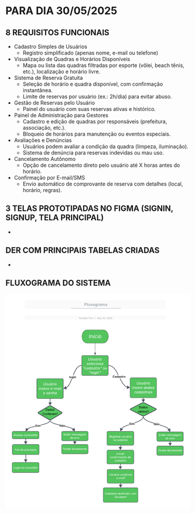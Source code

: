 # PARA DIA 30/05/2025

## 8 REQUISITOS FUNCIONAIS
- Cadastro Simples de Usuários
  - Registro simplificado (apenas nome, e-mail ou telefone)
- Visualização de Quadras e Horários Disponíveis
  - Mapa ou lista das quadras filtradas por esporte (vôlei, beach tênis, etc.), localização e horário livre.
- Sistema de Reserva Gratuita
  - Seleção de horário e quadra disponível, com confirmação instantânea.
  - Limite de reservas por usuário (ex.: 2h/dia) para evitar abuso.
- Gestão de Reservas pelo Usuário
  - Painel do usuário com suas reservas ativas e histórico.
- Painel de Administração para Gestores
  - Cadastro e edição de quadras por responsáveis (prefeitura, associação, etc.).
  - Bloqueio de horários para manutenção ou eventos especiais.
- Avaliações e Denúncias
  - Usuários podem avaliar a condição da quadra (limpeza, iluminação).
  - Sistema de denúncia para reservas indevidas ou mau uso.
- Cancelamento Autônomo
  - Opção de cancelamento direto pelo usuário até X horas antes do horário.
- Confirmação por E-mail/SMS
  - Envio automático de comprovante de reserva com detalhes (local, horário, regras).

## 3 TELAS PROTOTIPADAS NO FIGMA (SIGNIN, SIGNUP, TELA PRINCIPAL)
- 
## DER COM PRINCIPAIS TABELAS CRIADAS
  
-

## FLUXOGRAMA DO SISTEMA

![Fluxograma](fluxograma.png)

